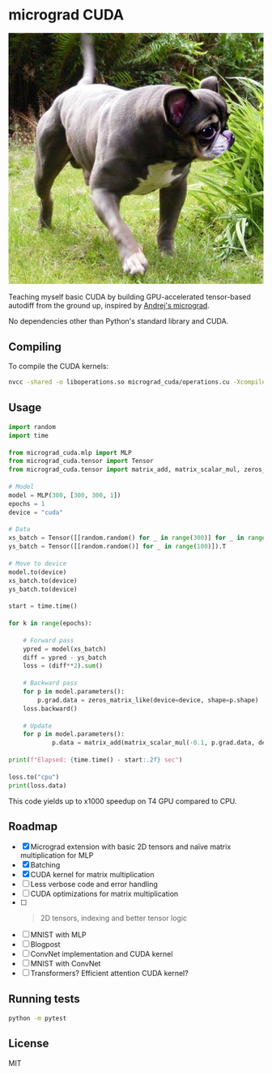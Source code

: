 # micrograd CUDA

![](front.jpg)

Teaching myself basic CUDA by building GPU-accelerated tensor-based autodiff from the ground up, inspired by [Andrej's micrograd](https://github.com/karpathy/micrograd/tree/master).

No dependencies other than Python's standard library and CUDA.

## Compiling

To compile the CUDA kernels:

```bash
nvcc -shared -o liboperations.so micrograd_cuda/operations.cu -Xcompiler -fPIC
```

## Usage

```python
import random
import time

from micrograd_cuda.mlp import MLP
from micrograd_cuda.tensor import Tensor
from micrograd_cuda.tensor import matrix_add, matrix_scalar_mul, zeros_matrix_like

# Model
model = MLP(300, [300, 300, 1])
epochs = 1
device = "cuda"

# Data
xs_batch = Tensor([[random.random() for _ in range(300)] for _ in range(100)]).T
ys_batch = Tensor([[random.random()] for _ in range(100)]).T

# Move to device
model.to(device)
xs_batch.to(device)
ys_batch.to(device)

start = time.time()

for k in range(epochs):

    # Forward pass
    ypred = model(xs_batch)
    diff = ypred - ys_batch
    loss = (diff**2).sum()

    # Backward pass
    for p in model.parameters():
        p.grad.data = zeros_matrix_like(device=device, shape=p.shape)
    loss.backward()

    # Update
    for p in model.parameters():
            p.data = matrix_add(matrix_scalar_mul(-0.1, p.grad.data, device=p.device, shape=p.shape), p.data, device=p.device, shape=p.shape)

print(f"Elapsed: {time.time() - start:.2f} sec")
    
loss.to("cpu")
print(loss.data)
```

This code yields up to x1000 speedup on T4 GPU compared to CPU.

## Roadmap

- [x] Micrograd extension with basic 2D tensors and naïve matrix multiplication for MLP
- [x] Batching
- [x] CUDA kernel for matrix multiplication
- [ ] Less verbose code and error handling
- [ ] CUDA optimizations for matrix multiplication
- [ ] >2D tensors, indexing and better tensor logic
- [ ] MNIST with MLP
- [ ] Blogpost
- [ ] ConvNet implementation and CUDA kernel
- [ ] MNIST with ConvNet
- [ ] Transformers? Efficient attention CUDA kernel?

## Running tests

```bash
python -m pytest
```

## License

MIT
